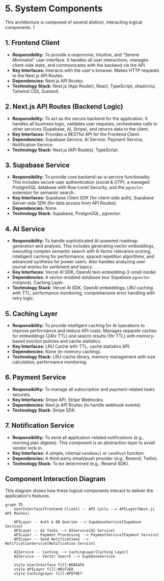 # **5. System Components**

This architecture is composed of several distinct, interacting logical components. 1

## **1. Frontend Client**

- **Responsibility:** To provide a responsive, intuitive, and "Serene Minimalist" user interface. It handles all user interactions, manages client-side state, and communicates with the backend via the API.
- **Key Interfaces:** Interacts with the user's browser. Makes HTTP requests to the Next.js API Routes.
- **Dependencies:** Next.js API Routes.
- **Technology Stack:** Next.js (App Router), React, TypeScript, shadcn/ui, Tailwind CSS, Zustand.

## **2. Next.js API Routes (Backend Logic)**

- **Responsibility:** To act as the secure backend for the application. It handles all business logic, validates user requests, orchestrates calls to other services (Supabase, AI, Stripe), and returns data to the client.
- **Key Interfaces:** Provides a RESTful API for the Frontend Client.
- **Dependencies:** Supabase Service, AI Service, Payment Service, Notification Service.
- **Technology Stack:** Next.js (API Routes), TypeScript.

## **3. Supabase Service**

- **Responsibility:** To provide core backend-as-a-service functionality. This includes secure user authentication (social & OTP), a managed PostgreSQL database with Row-Level Security, and the `pgvector` extension for semantic search.
- **Key Interfaces:** Supabase Client SDK (for client-side auth), Supabase Server-side SDK (for data access from API Routes).
- **Dependencies:** None.
- **Technology Stack:** Supabase, PostgreSQL, pgvector.

## **4. AI Service**

- **Responsibility:** To handle sophisticated AI-powered roadmap generation and analysis. This includes generating vector embeddings, executing complex semantic search with 6-factor relevance scoring, intelligent caching for performance, spaced repetition algorithms, and advanced synthesis for power users. Also handles analyzing user journal entries for sentiment and topics.
- **Key Interfaces:** Vercel AI SDK, OpenAI text-embedding-3-small model.
- **Dependencies:** A vector-enabled database (our Supabase `pgvector` instance), Caching Layer.
- **Technology Stack:** Vercel AI SDK, OpenAI embeddings, LRU caching with TTL, performance monitoring, comprehensive error handling with retry logic.

## **5. Caching Layer**

- **Responsibility:** To provide intelligent caching for AI operations to improve performance and reduce API costs. Manages separate caches for embeddings (24hr TTL) and search results (1hr TTL) with memory-based eviction policies and cache statistics.
- **Key Interfaces:** LRU Cache with TTL, cache statistics API.
- **Dependencies:** None (in-memory caching).
- **Technology Stack:** LRU-cache library, memory management with size calculation, performance monitoring.

## **6. Payment Service**

- **Responsibility:** To manage all subscription and payment-related tasks securely.
- **Key Interfaces:** Stripe API, Stripe Webhooks.
- **Dependencies:** Next.js API Routes (to handle webhook events).
- **Technology Stack:** Stripe SDK.

## **7. Notification Service**

- **Responsibility:** To send all application-related notifications (e.g., morning plan digests). This component is an abstraction layer to avoid vendor lock-in.
- **Key Interfaces:** A simple, internal `sendEmail` or `sendPush` function.
- **Dependencies:** A third-party email/push provider (e.g., Resend, Twilio).
- **Technology Stack:** To be determined (e.g., Resend SDK).

## **Component Interaction Diagram**

This diagram shows how these logical components interact to deliver the application's features.

```mermaid
graph TD
    UserInterface[Frontend Client] -- API Calls --> APILayer[Next.js API Routes]

    APILayer -- Auth & DB Queries --> SupabaseService[Supabase Service]
    APILayer -- AI Tasks --> AIService[AI Service]
    APILayer -- Payment Processing --> PaymentService[Payment Service]
    APILayer -- Send Notifications --> NotificationService[Notification Service]

    AIService -- Caching --> CachingLayer[Caching Layer]
    AIService -- Vector Search --> SupabaseService

    style UserInterface fill:#D6EAF8
    style APILayer fill:#D1F2EB
    style CachingLayer fill:#FEF9E7
```
